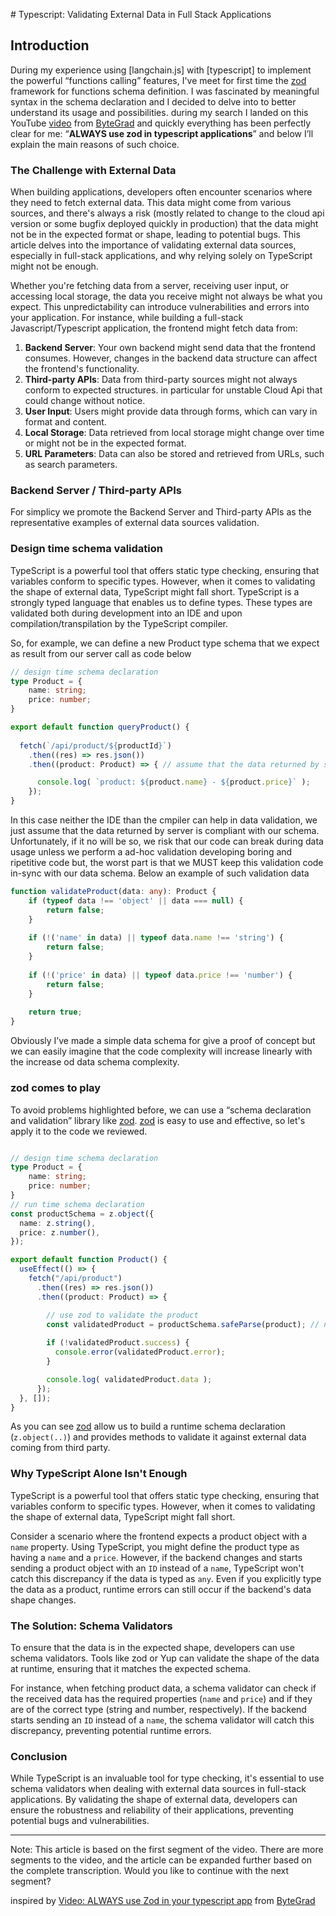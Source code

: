 # Typescript: Validating External Data in Full Stack Applications

## Introduction

During my experience using [langchain.js] with [typescript] to implement the powerful “functions calling” features, I've meet for first time the [zod] framework for functions schema definition. I was fascinated by meaningful syntax in the schema declaration and I decided to delve into to better understand its usage and possibilities. during my search I landed on this YouTube [video][youtube] from [ByteGrad] and quickly everything has been perfectly clear for me: “**ALWAYS use zod in  typescript applications**” and below I’ll explain the main reasons of such choice. 

### The Challenge with External Data

When building applications, developers often encounter scenarios where they need to fetch external data. This data might come from various sources, and there's always a risk (mostly related to change to the cloud api version or some bugfix deployed quickly in production) that the data might not be in the expected format or shape, leading to potential bugs. This article delves into the importance of validating external data sources, especially in full-stack applications, and why relying solely on TypeScript might not be enough.

Whether you're fetching data from a server, receiving user input, or accessing local storage, the data you receive might not always be what you expect. This unpredictability can introduce vulnerabilities and errors into your application. For instance, while building a full-stack Javascript/Typescript application, the frontend might fetch data from:

1. **Backend Server**: Your own backend might send data that the frontend consumes. However, changes in the backend data structure can affect the frontend's functionality.
2. **Third-party APIs**: Data from third-party sources might not always conform to expected structures. in particular for unstable Cloud Api that could change without notice.
3. **User Input**: Users might provide data through forms, which can vary in format and content.
4. **Local Storage**: Data retrieved from local storage might change over time or might not be in the expected format.
5. **URL Parameters**: Data can also be stored and retrieved from URLs, such as search parameters.

### Backend Server / Third-party APIs

For simplicy we promote the Backend Server and Third-party APIs as the representative examples of external data sources validation.

### Design time schema validation

TypeScript is a powerful tool that offers static type checking, ensuring that variables conform to specific types. However, when it comes to validating the shape of external data, TypeScript might fall short.
TypeScript is a strongly typed language that enables us to define types. These types are validated both during development into an IDE and upon compilation/transpilation by the TypeScript compiler.

So, for example, we can define a new Product type schema that we expect as result from our server call as code below

```typescript
// design time schema declaration
type Product = {
    name: string;
    price: number;
}

export default function queryProduct() {
  
  fetch(`/api/product/${productId}`)
    .then((res) => res.json())
    .then((product: Product) => { // assume that the data returned by server is compliant with our schema

      console.log( `product: ${product.name} - ${product.price}` );
    });
}
```

In this case neither the IDE than the cmpiler can help in data validation, we just assume that the data returned by server is compliant with our schema.
Unfortunately, if it no will be so, we risk that our code can break during data usage unless we perform a ad-hoc validation developing boring and ripetitive code but, the worst part is that we MUST keep this validation code in-sync with our data schema. Below an example of such validation data

```typescript
function validateProduct(data: any): Product {
    if (typeof data !== 'object' || data === null) {
        return false;
    }
    
    if (!('name' in data) || typeof data.name !== 'string') {
        return false;
    }
    
    if (!('price' in data) || typeof data.price !== 'number') {
        return false;
    }
    
    return true;
}
```

Obviously I’ve made a simple data schema for give a proof of concept  but we can easily  imagine that the code complexity will increase linearly with the increase od data schema complexity.

### zod comes to play

To avoid problems highlighted before, we can use a “schema declaration and validation” library like [zod]. [zod] is easy to use and effective, so let's apply it to the code we reviewed.

```typescript

// design time schema declaration
type Product = {
    name: string;
    price: number;
}
// run time schema declaration
const productSchema = z.object({
  name: z.string(),
  price: z.number(),
});

export default function Product() {
  useEffect(() => {
    fetch("/api/product")
      .then((res) => res.json())
      .then((product: Product) => {

        // use zod to validate the product
        const validatedProduct = productSchema.safeParse(product); // no exceptions thrown
        
        if (!validatedProduct.success) {
          console.error(validatedProduct.error);
        }

        console.log( validatedProduct.data );
      });
  }, []);
}
```

As you can see [zod] allow us to build a runtime schema declaration (`z.object(..)`) and provides methods to validate it against external data coming from third party.

### Why TypeScript Alone Isn't Enough

TypeScript is a powerful tool that offers static type checking, ensuring that variables conform to specific types. However, when it comes to validating the shape of external data, TypeScript might fall short.

Consider a scenario where the frontend expects a product object with a `name` property. Using TypeScript, you might define the product type as having a `name` and a `price`. However, if the backend changes and starts sending a product object with an `ID` instead of a `name`, TypeScript won't catch this discrepancy if the data is typed as `any`. Even if you explicitly type the data as a product, runtime errors can still occur if the backend's data shape changes.

### The Solution: Schema Validators

To ensure that the data is in the expected shape, developers can use schema validators. Tools like zod or Yup can validate the shape of the data at runtime, ensuring that it matches the expected schema.

For instance, when fetching product data, a schema validator can check if the received data has the required properties (`name` and `price`) and if they are of the correct type (string and number, respectively). If the backend starts sending an `ID` instead of a `name`, the schema validator will catch this discrepancy, preventing potential runtime errors.

### Conclusion

While TypeScript is an invaluable tool for type checking, it's essential to use schema validators when dealing with external data sources in full-stack applications. By validating the shape of external data, developers can ensure the robustness and reliability of their applications, preventing potential bugs and vulnerabilities.

---

Note: This article is based on the first segment of the video. There are more segments to the video, and the article can be expanded further based on the complete transcription. Would you like to continue with the next segment?

inspired by [Video: ALWAYS use Zod in your typescript app][youtube] from [ByteGrad]

[youtube]: https://youtu.be/AeQ3f4zmSMs?si=ZSR9Q0Q-QFeSDzWj
[ByteGrad]: https://www.youtube.com/@ByteGrad
[zod]: https://www.npmjs.com/package/zod